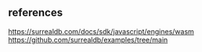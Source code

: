 ## references

https://surrealdb.com/docs/sdk/javascript/engines/wasm
https://github.com/surrealdb/examples/tree/main